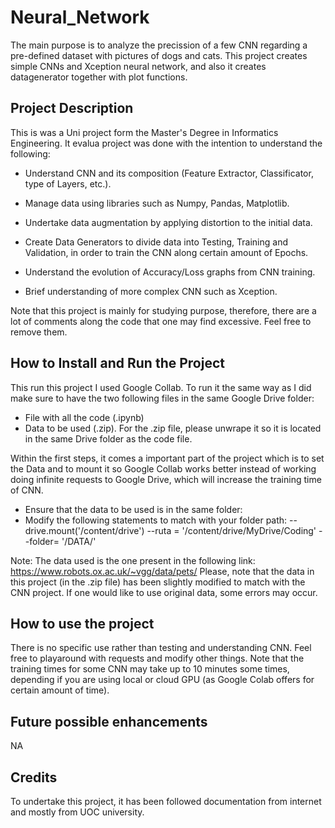 # Neural_Network
The main purpose is to analyze the precission of a few CNN regarding a pre-defined dataset with pictures of dogs and cats. This project creates simple CNNs and Xception neural network, and also it creates datagenerator together with plot functions.

## Project Description
This is was a Uni project form the Master's Degree in Informatics Engineering. It evalua project was done with the intention to understand the following:
  - Understand CNN and its composition (Feature Extractor, Classificator, type of Layers, etc.).
  
  - Manage data using libraries such as Numpy, Pandas, Matplotlib.
  - Undertake data augmentation by applying distortion to the initial data.
  - Create Data Generators to divide data into Testing, Training and Validation, in order to train the CNN along certain amount of Epochs.
  - Understand the evolution of Accuracy/Loss graphs from CNN training.
  - Brief understanding of more complex CNN such as Xception.
  
Note that this project is mainly for studying purpose, therefore, there are a lot of comments along the code that one may find excessive. Feel free to remove them.
 
## How to Install and Run the Project
This run this project I used Google Collab. To run it the same way as I did make sure to have the two following files in the same Google Drive folder:
  - File with all the code (.ipynb)
  - Data to be used (.zip). For the .zip file, please unwrape it so it is located in the same Drive folder as the code file.

Within the first steps, it comes a important part of the project which is to set the Data and to mount it so Google Collab works better instead of working doing infinite requests to Google Drive, which will increase the training time of CNN.
  - Ensure that the data to be used is in the same folder:
  - Modify the following statements to match with your folder path:
      --drive.mount('/content/drive')
      --ruta = '/content/drive/MyDrive/Coding'
      --folder= '/DATA/'
      
Note: The data used is the one present in the following link:
https://www.robots.ox.ac.uk/~vgg/data/pets/
Please, note that the data in this project (in the .zip file) has been slightly modified to match with the CNN project. If one would like to use original data, some errors may occur. 

## How to use the project
There is no specific use rather than testing and understanding CNN. Feel free to playaround with requests and modify other things.
Note that the training times for some CNN may take up to 10 minutes some times, depending if you are using local or cloud GPU (as Google Colab offers for certain amount of time).

## Future possible enhancements
NA

## Credits
To undertake this project, it has been followed documentation from internet and mostly from UOC university.

